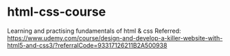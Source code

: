 # html-css-course
Learning and practising fundamentals of html &amp; css
Referred: https://www.udemy.com/course/design-and-develop-a-killer-website-with-html5-and-css3/?referralCode=93317126211B2A500938

